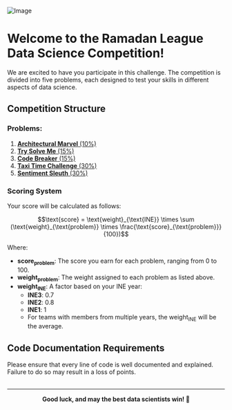 ![Image](https://github.com/user-attachments/assets/e4a1d970-cae3-4a86-b4b1-a0f9fdc00edf)
# Welcome to the Ramadan League Data Science Competition!

We are excited to have you participate in this challenge. The competition is divided into five problems, each designed to test your skills in different aspects of data science.

## Competition Structure

### Problems:
1. [**Architectural Marvel** (10%)](./1.%20Architectural%20Marvel/)  
2. [**Try Solve Me** (15%)](./Try%20Solve%20Me/)  
3. [**Code Breaker** (15%)](./3.%20Code%20Breaker/)  
4. [**Taxi Time Challenge** (30%)](./4.%20Taxi%20Time%20Challenge/)  
5. [**Sentiment Sleuth** (30%)](./5.%20Sentiment%20Sleuth/)  

### Scoring System

Your score will be calculated as follows:

```math
\text{score} = \text{weight}_{\text{INE}} \times \sum (\text{weight}_{\text{problem}} \times \frac{\text{score}_{\text{problem}}}{100})
```

Where:
- **$\text{score}_{\text{problem}}$**: The score you earn for each problem, ranging from 0 to 100.
- **$\text{weight}_{\text{problem}}$**: The weight assigned to each problem as listed above.
- **$\text{weight}_{\text{INE}}$**: A factor based on your INE year:
  - **INE3**: 0.7
  - **INE2**: 0.8
  - **INE1**: 1
  - For teams with members from multiple years, the $\text{weight}_{\text{INE}}$ will be the average.

## Code Documentation Requirements

Please ensure that every line of code is well documented and explained. Failure to do so may result in a loss of points.
<br>
<br>

---

<p align="center"> <strong>Good luck, and may the best data scientists win! 👾</strong> </p>
